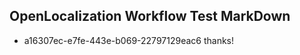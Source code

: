 ## OpenLocalization Workflow Test MarkDown
* a16307ec-e7fe-443e-b069-22797129eac6 
thanks!<!--HONumber=Feb16_HO4-->
